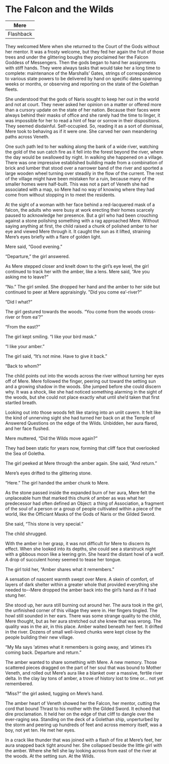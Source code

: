 # The Falcon and the Wilds

| Mere |
| :---: |
| Flashback |

They welcomed Mere when she returned to the Court of the Gods without her mentor. It was a frosty welcome, but they fed her again the fruit of those trees and under the glittering boughs they proclaimed her the Falcon Goddess of Messengers. Then the gods began to hand her assignments with stiff hands. They were always tasks that would take her a long time to complete: maintenance of the Marshalls’ Gates, strings of correspondence to various state powers to be delivered by hand on specific dates spanning weeks or months, or observing and reporting on the state of the Golethan fleets.

She understood that the gods of Naris sought to keep her out in the world and not at court. They never asked her opinion on a matter or offered more than a cursory update on the state of her nation. Because their faces were always behind their masks of office and she rarely had the time to linger, it was impossible for her to read a hint of fear or sorrow in their dispositions. They seemed disdainful. Self-occupied. So, reading it as a sort of dismissal, Mere took to behaving as if it were one. She carved her own meandering paths across Veneth.

One such path led to her walking along the bank of a wide river, watching the gold of the sun catch fire as it fell into the forest beyond the river, where the day would be swallowed by night. In walking she happened on a village. There was one impressive established building made from a combination of brick and lumber that stood over a narrower band of the river and sported a large wooden wheel turning over steadily in the flow of the current. The rest of the village might have been mistaken for a ruin, because many of the smaller homes were half-built. This was not a part of Veneth she had associated with a map, so Mere had no way of knowing where they had come from without stopping in to meet the residents.

At the sight of a woman with her face behind a red-lacquered mask of a falcon, the adults who were busy at work erecting their homes scarcely paused to acknowledge her presence. But a girl who had been crouching against a stone polishing something with a rag approached Mere. Without saying anything at first, the child raised a chunk of polished amber to her eye and viewed Mere through it. It caught the sun as it lifted, straining Mere’s eyes briefly with a flare of golden light.

Mere said, “Good evening.”

“Departure,” the girl answered.

As Mere stepped closer and knelt down to the girl’s eye level, the girl continued to track her with the amber, like a lens. Mere said, “Are you asking me to leave?”

“No.” The girl smiled. She dropped her hand and the amber to her side but continued to peer at Mere appraisingly. "Did you come ea’-river?”

“Did I what?”

The girl gestured towards the woods. “You come from the woods cross-river or from ea’?”

“From the east?”

The girl kept smiling. “I like your bird mask.”

“I like your amber.”

The girl said, “It’s not mine. Have to give it back.”

“Back to whom?”

The child points out into the woods across the river without turning her eyes off of Mere. Mere followed the finger, peering out toward the setting sun and a growing shadow in the woods. She jumped before she could discern why. It was a shock, like she had noticed something alarming in the sight of the woods, but she could not place exactly what until she’d taken that first startled breath.

Looking out into those woods felt like staring into an unlit cavern. It felt like the kind of unnerving sight she had turned her back on at the Temple of Answered Questions on the edge of the Wilds. Unbidden, her aura flared, and her face flushed.

Mere muttered, “Did the Wilds move again?”

They had been static for years now, forming that cliff face that overlooked the Sea of Goletha.

The girl peeked at Mere through the amber again. She said, “And return.”

Mere’s eyes drifted to the glittering stone.

“Here.” The girl handed the amber chunk to Mere.

As the stone passed inside the expanded burn of her aura, Mere felt the unplaceable hum that marked this chunk of amber as was what her predecessor had often defined an Object: a thing of Association, a fragment of the soul of a person or a group of people cultivated within a piece of the world, like the Officiant Masks of the Gods of Naris or the Gilded Sword.

She said, “This stone is very special.”

The child shrugged. 

With the amber in her grasp, it was not difficult for Mere to discern its effect. When she looked into its depths, she could see a starstruck night with a gibbous moon like a leering grin. She heard the distant howl of a wolf. A drop of succulent honey seemed to tease her tongue.

The girl told her, “Amber shares what it remembers.”

A sensation of nascent warmth swept over Mere. A skein of comfort, of layers of dark shelter within a greater whole that provided everything she needed to--Mere dropped the amber back into the girl’s hand as if it had stung her.

She stood up, her aura still burning out around her. The aura took in the girl, the unfinished corner of this village they were in. Her fingers tingled. The howl still sounded in her ears. There was some strange quality to the child, Mere thought, but as her aura stretched out she knew that was wrong. The quality was in the air, in this place. Amber waited beneath her feet. It drifted in the river. Dozens of small well-loved chunks were kept close by the people building their new village.

“My Ma says ‘atimes what it remembers is going away, and ‘atimes it’s coming back. Departure and return.”

The amber wanted to share something with Mere. A new memory. Those scattered pieces dragged on the part of her soul that was bound to Mother Veneth, and rolled out Mere’s aura like a blanket over a massive, fertile river delta. In the clay lay tons of amber, a trove of history lost to time or… not yet remembered.

“Miss?” the girl asked, tugging on Mere’s hand.

The amber heart of Veneth showed her the Falcon, her mentor, cutting the cord that bound Thrast to his mother with the Gilded Sword. It echoed that dire proclamation. It held her on the edge of that cliff to dangle over the ever-raging sea. Standing on the deck of a Golethan ship, unperturbed by the storm and peering up hundreds of feet and across memory itself, was a boy, not yet ten. He met her eyes.

In a crack like thunder that was joined with a flash of fire at Mere’s feet, her aura snapped back tight around her. She collapsed beside the little girl with the amber. Where she fell she lay looking across from east of the river at the woods. At the setting sun. At the Wilds.
